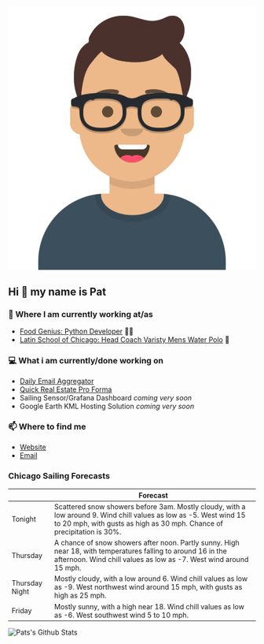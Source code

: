 [![Social banner for p-j-falconer](https://raw.githubusercontent.com/P-J-FALCONER/P-J-FALCONER/master/assets/avataaars.svg)](https://patfalconer.com/)
## Hi :wave: my name is Pat

### 💼 Where I am currently working at/as
- [Food Genius: Python Developer](https://getfoodgenius.com/) 🍔🐍
- [Latin School of Chicago: Head Coach Varisty Mens Water Polo](https://www.latinschool.org/) 🤽


### 💻 What i am currently/done working on
 - [Daily Email Aggregator](https://github.com/P-J-FALCONER/dott_daily_mail)
 - [Quick Real Estate Pro Forma](https://github.com/P-J-FALCONER/henry)
 - Sailing Sensor/Grafana Dashboard *coming very soon*
 - Google Earth KML Hosting Solution *coming very soon*

### 📫 Where to find me
 - [Website](https://patfalconer.com/)
 - [Email](mailto:patrick.j.falconer@gmail.com)


### Chicago Sailing Forecasts
|   | Forecast  |
|---|---|
| Tonight | Scattered snow showers before 3am. Mostly cloudy, with a low around 9. Wind chill values as low as -5. West wind 15 to 20 mph, with gusts as high as 30 mph. Chance of precipitation is 30%. |
| Thursday | A chance of snow showers after noon. Partly sunny. High near 18, with temperatures falling to around 16 in the afternoon. Wind chill values as low as -7. West wind around 15 mph. |
| Thursday Night | Mostly cloudy, with a low around 6. Wind chill values as low as -9. West northwest wind around 15 mph, with gusts as high as 25 mph. |
| Friday | Mostly sunny, with a high near 18. Wind chill values as low as -6. West southwest wind 5 to 10 mph. |

![Pats's Github Stats](https://github-readme-stats.vercel.app/api?username=p-j-falconer&show_icons=true&theme=radical)
